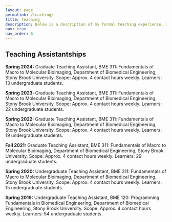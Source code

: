 ```yaml
---
layout: page
permalink: /teaching/
title: Teaching
description: Below is a description of my formal teaching experience. I have also personally mentored more than 10 undergraduate research assistants during my graduate degree.
nav: true
nav_order: 6
---
```


## Teaching Assistantships

**Spring 2024:**	Graduate Teaching Assistant, BME 311: Fundamentals of Macro to Molecular Bioimaging, Department of Biomedical Engineering, Stony Brook University. Scope: Approx. 4 contact hours weekly. Learners: 13 undergraduate students.

**Spring 2023:**	Graduate Teaching Assistant, BME 311: Fundamentals of Macro to Molecular Bioimaging, Department of Biomedical Engineering, Stony Brook University. Scope: Approx. 4 contact hours weekly. Learners: 22 undergraduate students.

**Spring 2022:**	Graduate Teaching Assistant, BME 311: Fundamentals of Macro to Molecular Bioimaging, Department of Biomedical Engineering, Stony Brook University. Scope: Approx. 4 contact hours weekly. Learners: 19 undergraduate students.

**Fall 2021:**  	Graduate Teaching Assistant, BME 311: Fundamentals of Macro to Molecular Bioimaging, Department of Biomedical Engineering, Stony Brook University. Scope: Approx. 4 contact hours weekly. Learners: 29 undergraduate students.

**Spring 2020:**	Undergraduate Teaching Assistant, BME 311: Fundamentals of Macro to Molecular Bioimaging, Department of Biomedical Engineering, Stony Brook University. Scope: Approx. 4 contact hours weekly. Learners: 15 undergraduate students.

**Spring 2019:**	Undergraduate Teaching Assistant, BME 120: Programming Fundamentals in Biomedical Engineering, Department of Biomedical Engineering, Stony Brook University. Scope: Approx. 4 contact hours weekly. Learners: 54 undergraduate students.

